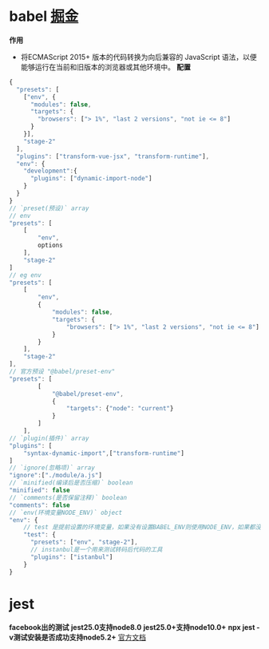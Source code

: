 # babel [掘金](https://juejin.im/post/5a79adeef265da4e93116430#heading-12)
**作用** 
- 将ECMAScript 2015+ 版本的代码转换为向后兼容的 JavaScript 语法，以便能够运行在当前和旧版本的浏览器或其他环境中。
**配置**
``` js
{
  "presets": [
    ["env", {
      "modules": false,
      "targets": {
        "browsers": ["> 1%", "last 2 versions", "not ie <= 8"]
      }
    }],
    "stage-2"
  ],
  "plugins": ["transform-vue-jsx", "transform-runtime"],
  "env": {
    "development":{
      "plugins": ["dynamic-import-node"]
    }
  }
}
// `preset(预设)` array  
// env
"presets": [
    [
        "env", 
        options
    ],
    "stage-2"
]
// eg env
"presets": [
    [
        "env", 
        {
            "modules": false,
            "targets": {
                "browsers": ["> 1%", "last 2 versions", "not ie <= 8"]
            }
        }
    ],
    "stage-2"
],
// 官方预设 "@babel/preset-env"
"presets": [
		[
			"@babel/preset-env", 
			{
				"targets": {"node": "current"}
			}
		]
	],
// `plugin(插件)` array
"plugins": [
    "syntax-dynamic-import",["transform-runtime"]
]
// `ignore(忽略项)` array
"ignore":["./module/a.js"]
// `minified(编译后是否压缩)` boolean
"minified": false
// `comments(是否保留注释)` boolean
"comments": false
// `env(环境变量NODE_ENV)` object
"env": {
    // test 是提前设置的环境变量，如果没有设置BABEL_ENV则使用NODE_ENV，如果都没有设置默认就是development
    "test": {
      "presets": ["env", "stage-2"],
      // instanbul是一个用来测试转码后代码的工具
      "plugins": ["istanbul"]
    }
}
```
# jest
**facebook出的测试**
**jest25.0支持node8.0**
**jest25.0+支持node10.0+**
**npx jest -v测试安装是否成功支持node5.2+**
[官方文档](https://jestjs.io/docs/zh-Hans/getting-started.html#%E4%BD%BF%E7%94%A8-babel)
